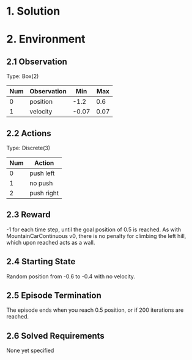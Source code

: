 # 1. Solution





# 2. Environment

## 2.1 Observation

Type: Box(2)

| Num  | Observation | Min   | Max  |
| ---- | ----------- | ----- | ---- |
| 0    | position    | -1.2  | 0.6  |
| 1    | velocity    | -0.07 | 0.07 |

## 2.2 Actions

Type: Discrete(3)

| Num  | Action     |
| ---- | ---------- |
| 0    | push left  |
| 1    | no push    |
| 2    | push right |

## 2.3 Reward

-1 for each time step, until the goal position of 0.5 is reached. As with MountainCarContinuous v0, there is no penalty for climbing the left hill, which upon reached acts as a wall.

## 2.4 Starting State

Random position from -0.6 to -0.4 with no velocity.

## 2.5 Episode Termination

The episode ends when you reach 0.5 position, or if 200 iterations are reached.

## 2.6 Solved Requirements

None yet specified